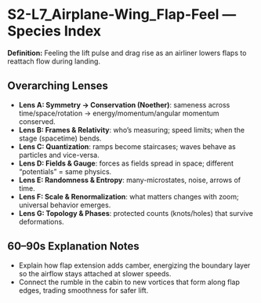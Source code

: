 # S2-L7_Airplane-Wing_Flap-Feel — Species Index
**Definition:** Feeling the lift pulse and drag rise as an airliner lowers flaps to reattach flow during landing.
## Overarching Lenses

- **Lens A: Symmetry -> Conservation (Noether)**: sameness across time/space/rotation → energy/momentum/angular momentum conserved.
- **Lens B: Frames & Relativity**: who’s measuring; speed limits; when the stage (spacetime) bends.
- **Lens C: Quantization**: ramps become staircases; waves behave as particles and vice-versa.
- **Lens D: Fields & Gauge**: forces as fields spread in space; different “potentials” = same physics.
- **Lens E: Randomness & Entropy**: many-microstates, noise, arrows of time.
- **Lens F: Scale & Renormalization**: what matters changes with zoom; universal behavior emerges.
- **Lens G: Topology & Phases**: protected counts (knots/holes) that survive deformations.

## 60–90s Explanation Notes
- Explain how flap extension adds camber, energizing the boundary layer so the airflow stays attached at slower speeds.
- Connect the rumble in the cabin to new vortices that form along flap edges, trading smoothness for safer lift.
